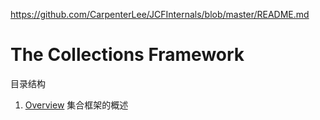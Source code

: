 https://github.com/CarpenterLee/JCFInternals/blob/master/README.md

# The Collections Framework

目录结构
1. [Overview](https://github.com/hytc5555/JCollectionFramework/blob/master/markdown/0-Overview.md) 集合框架的概述
